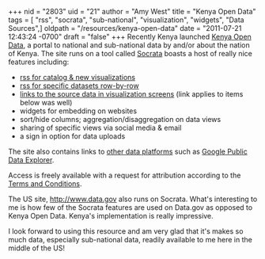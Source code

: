 +++
nid = "2803"
uid = "21"
author = "Amy West"
title = "Kenya Open Data"
tags = [ "rss", "socrata", "sub-national", "visualization", "widgets", "Data Sources",]
oldpath = "/resources/kenya-open-data"
date = "2011-07-21 12:43:24 -0700"
draft = "false"
+++
Recently Kenya launched [Kenya Open Data](http://opendata.go.ke/), a
portal to national and sub-national data by and/or about the nation of
Kenya. The site runs on a tool called
[Socrata](http://www.socrata.com/) boasts a host of really nice features
including:

-   [rss for catalog & new
    visualizations](http://dl.dropbox.com/u/11213479/openkenya_rss2.jpg)
-   [rss for specific datasets
    row-by-row](http://dl.dropbox.com/u/11213479/openkenya_rss1.jpg)
-   [links to the source data in visualization
    screens](http://opendata.go.ke/Counties/County-Urbanization-Laikipia/hvgr-c6jr) (link
    applies to items below was well)
-    widgets for embedding on websites
-    sort/hide columns; aggregation/disaggregation on data views
-    sharing of specific views via social media & email
-   a sign in option for data uploads

The site also contains links to [other data
platforms](http://opendata.go.ke/page/community-apps) such as [Google
Public Data
Explorer](http://www.google.com/publicdata/explore?ds=br3o0jm5iquuf_&ctype=b&strail=true&nselm=s&met_y=budget&fdim_y=BudgetType:dev&fdim_y=country:ke&scale_y=lin&ind_y=false&met_x=budget&fdim_x=BudgetType:rec&fdim_x=country:ke&scale_x=lin&ind_x=false&ccm=uni&met_s=budget&fdim_s=country:ke&idim=admin:phys:soc:other&ifdim=admin:parent:&tunit=Y&pit=1215381600000&iconSize=0.5&icfg=other:::2008%7Cphys:::2008%7Csoc:::2008&uniSize=0.034999999999999996).

Access is freely available with a request for attribution according to
the [Terms and Conditions](http://opendata.go.ke/page/terms-of-service).

The US site, <http://www.data.gov> also runs on Socrata. What\'s
interesting to me is how few of the Socrata features are used on
Data.gov as opposed to Kenya Open Data. Kenya\'s implementation is
really impressive.

I look forward to using this resource and am very glad that it\'s makes
so much data, especially sub-national data, readily available to me here
in the middle of the US!
